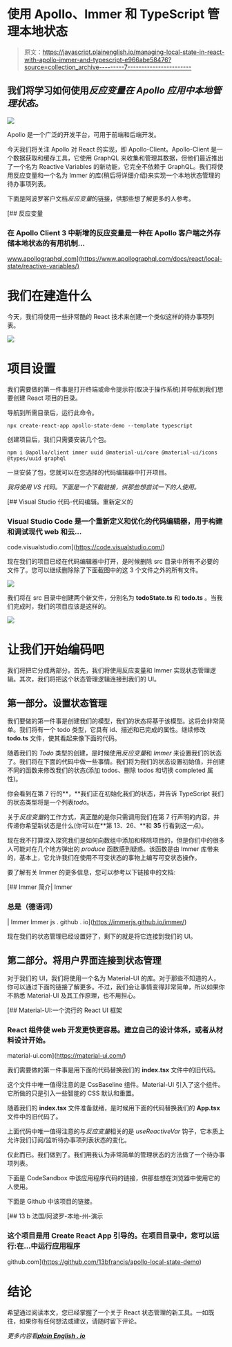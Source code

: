 # 使用 Apollo、Immer 和 TypeScript 管理本地状态

> 原文：<https://javascript.plainenglish.io/managing-local-state-in-react-with-apollo-immer-and-typescript-e966abe58476?source=collection_archive---------7----------------------->

## 我们将学习如何使用*反应变量在 Apollo 应用中本地管理状态。*

![](img/67614a106e193a378abb77de34c296c1.png)

Apollo 是一个广泛的开发平台，可用于前端和后端开发。

今天我们将关注 Apollo 对 React 的实现，即 Apollo-Client。Apollo-Client 是一个数据获取和缓存工具，它使用 GraphQL 来收集和管理其数据，但他们最近推出了一个名为 Reactive Variables 的新功能，它完全不依赖于 GraphQL。我们将使用反应变量和一个名为 Immer 的库(稍后将详细介绍)来实现一个本地状态管理的待办事项列表。

下面是阿波罗客户文档*反应变量*的链接，供那些想了解更多的人参考。

[](https://www.apollographql.com/docs/react/local-state/reactive-variables/) [## 反应变量

### 在 Apollo Client 3 中新增的反应变量是一种在 Apollo 客户端之外存储本地状态的有用机制…

www.apollographql.com](https://www.apollographql.com/docs/react/local-state/reactive-variables/) 

# 我们在建造什么

今天，我们将使用一些非常酷的 React 技术来创建一个类似这样的待办事项列表。

![](img/07466d3cf51e87754a812e04978a81d2.png)

# 项目设置

我们需要做的第一件事是打开终端或命令提示符(取决于操作系统)并导航到我们想要创建 React 项目的目录。

导航到所需目录后，运行此命令。

```
npx create-react-app apollo-state-demo --template typescript
```

创建项目后，我们只需要安装几个包。

```
npm i @apollo/client immer uuid @material-ui/core @material-ui/icons @types/uuid graphql
```

一旦安装了包，您就可以在您选择的代码编辑器中打开项目。

*我将使用 VS 代码。下面是一个下载链接，供那些想尝试一下的人使用。*

[](https://code.visualstudio.com/) [## Visual Studio 代码-代码编辑。重新定义的

### Visual Studio Code 是一个重新定义和优化的代码编辑器，用于构建和调试现代 web 和云…

code.visualstudio.com](https://code.visualstudio.com/) 

现在我们的项目已经在代码编辑器中打开，是时候删除 src 目录中所有不必要的文件了。您可以继续删除除了下面截图中的这 3 个文件之外的所有文件。

![](img/eb841871cc6203e8451b743543d7e247.png)

我们将在 src 目录中创建两个新文件，分别名为 **todoState.ts** 和 **todo.ts** 。当我们完成时，我们的项目应该是这样的。

![](img/e507944889a90025fa029a83ed252675.png)

# 让我们开始编码吧

我们将把它分成两部分。首先，我们将使用反应变量和 Immer 实现状态管理逻辑。其次，我们将把这个状态管理逻辑连接到我们的 UI。

## 第一部分。设置状态管理

我们要做的第一件事是创建我们的模型，我们的状态将基于该模型。这将会非常简单。我们将有一个 todo 类型，它具有 id、描述和已完成的属性。继续修改 **todo.ts** 文件，使其看起来像下面的代码。

随着我们的 *Todo* 类型的创建，是时候使用*反应变量*和 *Immer* 来设置我们的状态了。我们将在下面的代码中做一些事情。我们将为我们的状态设置初始值，并创建不同的函数来修改我们的状态(添加 todos、删除 todos 和切换 completed 属性)。

你会看到在第 7 行的**，**我们正在初始化我们的状态，并告诉 TypeScript 我们的状态类型将是一个列表*todo*。

关于*反应变量*的工作方式，真正酷的是你只需调用我们在第 7 行声明的内容，并传递你希望新状态是什么(你可以在**第 13、26、**和 **35** 行看到这一点)。

现在我不打算深入探究我们是如何向数组中添加和移除项目的，但是你们中的很多人可能对在几个地方弹出的 *produce* 函数感到疑惑。该函数是由 Immer 库带来的，基本上，它允许我们在使用不可变状态的事物上编写可变状态操作。

要了解有关 Immer 的更多信息，您可以参考以下链接中的文档:

[](https://immerjs.github.io/immer/) [## Immer 简介| Immer

### 总是（德语词）

| Immer Immer js . github . io](https://immerjs.github.io/immer/) 

现在我们的状态管理已经设置好了，剩下的就是将它连接到我们的 UI。

## 第二部分。将用户界面连接到状态管理

对于我们的 UI，我们将使用一个名为 Material-UI 的库。对于那些不知道的人，你可以通过下面的链接了解更多。不过，我们会让事情变得非常简单，所以如果你不熟悉 Material-UI 及其工作原理，也不用担心。

[](https://material-ui.com/) [## Material-UI:一个流行的 React UI 框架

### React 组件使 web 开发更快更容易。建立自己的设计体系，或者从材料设计开始。

material-ui.com](https://material-ui.com/) 

我们需要做的第一件事是用下面的代码替换我们的 **index.tsx** 文件中的旧代码。

这个文件中唯一值得注意的是 CssBaseline 组件。Material-UI 引入了这个组件。它所做的只是引入一些智能的 CSS 默认和重置。

随着我们的 **index.tsx** 文件准备就绪，是时候用下面的代码替换我们的 **App.tsx** 文件中的旧代码了。

上面代码中唯一值得注意的与*反应变量*相关的是 *useReactiveVar* 钩子，它本质上允许我们订阅/监听待办事项列表状态的变化。

仅此而已。我们做到了。我们用我认为非常简单的管理状态的方法做了一个待办事项列表。

下面是 CodeSandbox 中该应用程序代码的链接，供那些想在浏览器中使用它的人使用。

下面是 Github 中该项目的链接。

 [## 13 b 法国/阿波罗-本地-州-演示

### 这个项目是用 Create React App 引导的。在项目目录中，您可以运行:在…中运行应用程序

github.com](https://github.com/13bfrancis/apollo-local-state-demo) 

# 结论

希望通过阅读本文，您已经掌握了一个关于 React 状态管理的新工具。一如既往，如果你有任何想法或建议，请随时留下评论。

*更多内容看*[***plain English . io***](https://plainenglish.io/)